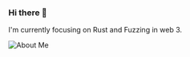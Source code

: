 ### Hi there 👋

I'm currently focusing on Rust and Fuzzing in web 3.

![About Me](https://github-readme-stats.vercel.app/api?username=jacob-chia&show_icons=true&theme=transparent&hide_title=true&hide_rank=true&hide=issues)
<!--![Top Langs](https://github-readme-stats.vercel.app/api/top-langs/?username=jacob-chia&theme=transparent&layout=compact&langs_count=4&hide=handlebars,css,html)-->
